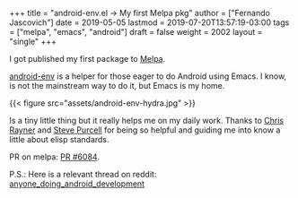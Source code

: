 +++
title = "android-env.el -> My first Melpa pkg"
author = ["Fernando Jascovich"]
date = 2019-05-05
lastmod = 2019-07-20T13:57:19-03:00
tags = ["melpa", "emacs", "android"]
draft = false
weight = 2002
layout = "single"
+++

I got published my first package to [Melpa](<https://melpa.org/#/android-env>).

[android-env](<https://github.com/fernando-jascovich/android-env.el>) is a helper for those eager to do Android using Emacs. I know, is not the mainstream way to do it, but Emacs is my home.

{{< figure src="assets/android-env-hydra.jpg" >}}

Is a tiny little thing but it really helps me on my daily work. Thanks to [Chris Rayner](<https://github.com/riscy>) and [Steve Purcell](<https://github.com/purcell>) for being so helpful and guiding me into know a little about elisp standards.

PR on melpa: [PR #6084](<https://github.com/melpa/melpa/pull/6084>).

P.S.: Here is a relevant thread on reddit: [anyone\_doing\_android\_development](<https://www.reddit.com/r/emacs/comments/bgnj35/anyone%5Fdoing%5Fandroid%5Fdevelopment/>)
